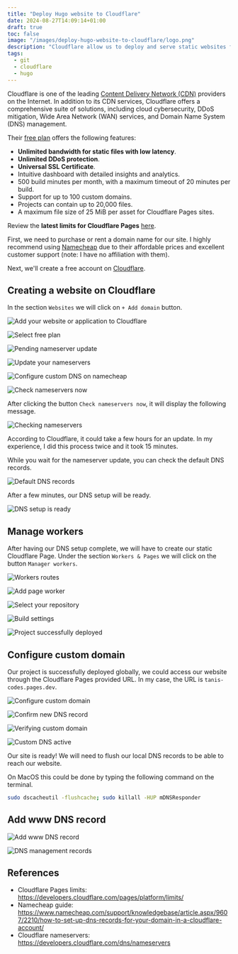 ```yaml
---
title: "Deploy Hugo website to Cloudflare"
date: 2024-08-27T14:09:14+01:00
draft: true
toc: false
image: "/images/deploy-hugo-website-to-cloudflare/logo.png"
description: "Cloudflare allow us to deploy and serve static websites for free using a GitHub repository. Each commit will trigger an automatic build process on Cloudflare."
tags:
  - git
  - cloudflare
  - hugo
---
```


Cloudflare is one of the leading [Content Delivery Network (CDN)](https://en.wikipedia.org/wiki/Content_delivery_network) providers on the Internet. In addition to its CDN services, Cloudflare offers a comprehensive suite of solutions, including cloud cybersecurity, DDoS mitigation, Wide Area Network (WAN) services, and Domain Name System (DNS) management.

Their [free plan](https://www.cloudflare.com/plans/) offers the following features:
* **Unlimited bandwidth for static files with low latency**.
* **Unlimited DDoS protection**.
* **Universal SSL Certificate**. 
* Intuitive dashboard with detailed insights and analytics.
* 500 build minutes per month, with a maximum timeout of 20 minutes per build.
* Support for up to 100 custom domains.
* Projects can contain up to 20,000 files.
* A maximum file size of 25 MiB per asset for Cloudflare Pages sites.

Review the **latest limits for Cloudflare Pages** [here](https://developers.cloudflare.com/pages/platform/limits/).

First, we need to purchase or rent a domain name for our site. I highly recommend using [Namecheap](https://www.namecheap.com/) due to their affordable prices and excellent customer support (note: I have no affiliation with them).

Next, we'll create a free account on [Cloudflare](https://cloudflare.com/).

## Creating a website on Cloudflare

In the section `Websites` we will click on `+ Add domain` button.

![Add your website or application to Cloudflare](/images/deploy-hugo-website-to-cloudflare/add-site.png)

![Select free plan](/images/deploy-hugo-website-to-cloudflare/select-free-plan.png)

![Pending nameserver update](/images/deploy-hugo-website-to-cloudflare/pending-nameserver-update.png)

![Update your nameservers](/images/deploy-hugo-website-to-cloudflare/update-your-nameservers.png)

![Configure custom DNS on namecheap](/images/deploy-hugo-website-to-cloudflare/namecheap-custom-dns.png)

![Check nameservers now](/images/deploy-hugo-website-to-cloudflare/check-nameservers-now.png)

After clicking the button `Check nameservers now`, it will display the following message.

![Checking nameservers](/images/deploy-hugo-website-to-cloudflare/checking-nameservers.png)

According to Cloudflare, it could take a few hours for an update. In my experience, I did this process twice and it took 15 minutes.

While you wait for the nameserver update, you can check the default DNS records.

![Default DNS records](/images/deploy-hugo-website-to-cloudflare/default-dns-records.png)

After a few minutes, our DNS setup will be ready.

![DNS setup is ready](/images/deploy-hugo-website-to-cloudflare/dns-ready.png)

## Manage workers

After having our DNS setup complete, we will have to create our static Cloudflare Page. Under the section `Workers & Pages` we will click on the button `Manager workers`.

![Workers routes](/images/deploy-hugo-website-to-cloudflare/workers-routes.png)

![Add page worker](/images/deploy-hugo-website-to-cloudflare/add-page-worker.png)

![Select your repository](/images/deploy-hugo-website-to-cloudflare/select-your-repository.png)

![Build settings](/images/deploy-hugo-website-to-cloudflare/build-settings.png)

![Project successfully deployed](/images/deploy-hugo-website-to-cloudflare/project-deployed.png)

## Configure custom domain

Our project is successfully deployed globally, we could access our website through the Cloudflare Pages provided URL. In my case, the URL is `tanis-codes.pages.dev`.

![Configure custom domain](/images/deploy-hugo-website-to-cloudflare/configure-custom-domain.png)

![Confirm new DNS record](/images/deploy-hugo-website-to-cloudflare/confirm-new-dns-record.png)

![Verifying custom domain](/images/deploy-hugo-website-to-cloudflare/verifying-custom-domain.png)

![Custom DNS active](/images/deploy-hugo-website-to-cloudflare/custom-dns-active.png)

Our site is ready! We will need to flush our local DNS records to be able to reach our website.

On MacOS this could be done by typing the following command on the terminal.

```bash
sudo dscacheutil -flushcache; sudo killall -HUP mDNSResponder
```

## Add www DNS record

![Add www DNS record](/images/deploy-hugo-website-to-cloudflare/add-www-record.png)

![DNS management records](/images/deploy-hugo-website-to-cloudflare/dns-management-records.png)


## References

* Cloudflare Pages limits: https://developers.cloudflare.com/pages/platform/limits/
* Namecheap guide: https://www.namecheap.com/support/knowledgebase/article.aspx/9607/2210/how-to-set-up-dns-records-for-your-domain-in-a-cloudflare-account/
* Cloudflare nameservers: https://developers.cloudflare.com/dns/nameservers